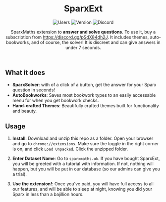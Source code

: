 
<div align="center">
  
# SparxExt
![Users](https://img.shields.io/badge/users-4-blue?color=%25763E2)
![Version](https://img.shields.io/badge/version-1.3-blue?color=%234093cf)
![Discord](https://img.shields.io/badge/discord.gg-yw8cbdG7yG-blue?color=%235765F2)

SparxMaths extension to **answer and solve questions**. To use it, buy a subscription from https://discord.gg/pSdX84dh2J. It includes themes, auto-bookworks, and of course, the solver! It is discreet and can give answers in under 7 seconds.

<br/>

</div>

## What it does

- **SparxSolver**: with of a click of a button, get the answer for your Sparx question in seconds!
- **AutoBookworks**: Saves most bookwork types to an easily accessable menu for when you get bookwork checks.
- **Hand-crafted Themes**: Beautifully crafted themes built for functionality and beauty.

## Usage

1. **Install**:
Download and unzip this repo as a folder. Open your browser and go to `chrome://extensions`. Make sure the toggle in the right corner is on, and click `Load Unpacked`. Click the unzipped folder.

2. **Enter Dataset Name**:
Go to `sparxmaths.uk`. If you have bought SparxExt, you will be greeted with a tutorial with information. If not, nothing will happen, but you will be put in our database (so our admins can give you a trial).

3. **Use the extension!**:
Once you've paid, you will have full access to all our features, and will be able to sleep at night, knowing you did your Sparx in less than a bajillion hours.
